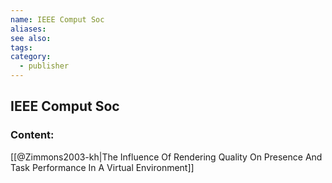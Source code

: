 ```yaml
---
name: IEEE Comput Soc
aliases:
see also:
tags:
category:
  - publisher
---
```


## IEEE Comput Soc

### Content:
[[@Zimmons2003-kh|The Influence Of Rendering Quality On Presence And Task Performance In A Virtual Environment]]